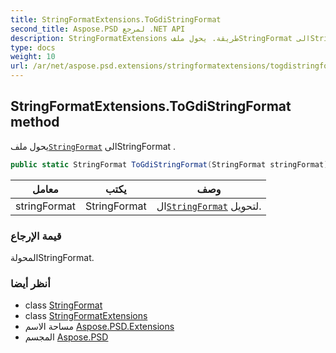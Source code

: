 ```yaml
---
title: StringFormatExtensions.ToGdiStringFormat
second_title: Aspose.PSD لمرجع .NET API
description: StringFormatExtensions طريقة. يحول ملفStringFormat الىStringFormat .
type: docs
weight: 10
url: /ar/net/aspose.psd.extensions/stringformatextensions/togdistringformat/
---
```

## StringFormatExtensions.ToGdiStringFormat method

يحول ملف[`StringFormat`](../../../aspose.psd/stringformat/) الىStringFormat .

```csharp
public static StringFormat ToGdiStringFormat(StringFormat stringFormat)
```

| معامل | يكتب | وصف |
| --- | --- | --- |
| stringFormat | StringFormat | ال[`StringFormat`](../../../aspose.psd/stringformat/) لتحويل. |

### قيمة الإرجاع

المحولةStringFormat.

### أنظر أيضا

* class [StringFormat](../../../aspose.psd/stringformat/)
* class [StringFormatExtensions](../)
* مساحة الاسم [Aspose.PSD.Extensions](../../stringformatextensions/)
* المجسم [Aspose.PSD](../../../)


